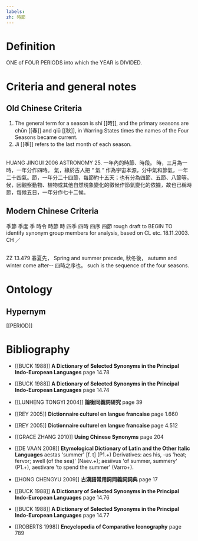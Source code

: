 ```yaml
---
labels: 
zh: 時節
---
```


# Definition
ONE of FOUR PERIODS into which the YEAR is DIVIDED.
# Criteria and general notes
## Old Chinese Criteria
1. The general term for a season is shí [[時]], and the primary seasons are chūn [[春]] and qiū [[秋]], in Warring States times the names of the Four Seasons became current.
2. Jì [[季]] refers to the last month of each season.
## 
HUANG JINGUI 2006
ASTRONOMY 25. 一年內的時節、時段。
時，三月為一時，一年分作四時。
氣，緣於古人把 “ 氣 ” 作為宇宙本源，分中氣和節氣，一年二十四氣。節，一年分二十四節，每節約十五天；也有分為四節、五節、八節等。
候，因觀察動物、植物或其他自然現象變化的徵候作節氣變化的依據，故也已稱時節，每候五日，一年分作七十二候。
## Modern Chinese Criteria
季節
季度
季
時令
時節
時
四季
四時
四序
四節
rough draft to BEGIN TO identify synonym group members for analysis, based on CL etc. 18.11.2003. CH ／
## 
ZZ 13.479
春夏先， Spring and summer precede,
秋冬後， autumn and winter come after--
四時之序也。 such is the sequence of the four seasons.
# Ontology

## Hypernym
[[PERIOD]]
# Bibliography
- [[BUCK 1988]]
**A Dictionary of Selected Synonyms in the Principal Indo-European Languages** page 14.78

- [[BUCK 1988]]
**A Dictionary of Selected Synonyms in the Principal Indo-European Languages** page 14.74

- [[LUNHENG TONGYI 2004]]
**論衡同義詞研究** page 39

- [[REY 2005]]
**Dictionnaire culturel en langue francaise** page 1.660

- [[REY 2005]]
**Dictionnaire culturel en langue francaise** page 4.512

- [[GRACE ZHANG 2010]]
**Using Chinese Synonyms** page 204

- [[DE VAAN 2008]]
**Etymological Dictionary of Latin and the Other Italic Languages** 
aestas 'summer' [f. t] (P1.+)
Derivatives: aes his, -us 'heat; fervor; swell (of the sea)' (Naev.+); aesiivus 'of
summer, summery' (P1.+), aestivare 'to spend the summer' (Varro+).
- [[HONG CHENGYU 2009]]
**古漢語常用詞同義詞詞典** page 17

- [[BUCK 1988]]
**A Dictionary of Selected Synonyms in the Principal Indo-European Languages** page 14.76

- [[BUCK 1988]]
**A Dictionary of Selected Synonyms in the Principal Indo-European Languages** page 14.77

- [[ROBERTS 1998]]
**Encyclopedia of Comparative Iconography** page 789
